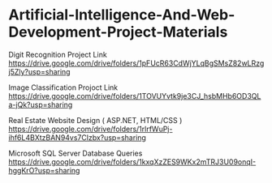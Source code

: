 # Artificial-Intelligence-And-Web-Development-Project-Materials  
 
Digit Recognition Project Link
https://drive.google.com/drive/folders/1pFUcR63CdWjYLqBgSMsZ82wLRzgj5Zly?usp=sharing

Image Classification Projoct Link
https://drive.google.com/drive/folders/1TOVUYvtk9je3CJ_hsbMHb6OD3QLa-jQk?usp=sharing

Real Estate Website Design ( ASP.NET, HTML/CSS )
https://drive.google.com/drive/folders/1rlrfWuPj-ihf6L4BXtzBAN94vs7Clzbx?usp=sharing

Microsoft SQL Server Database Queries
https://drive.google.com/drive/folders/1kxqXzZES9WKx2mTRJ3U09onqI-hggKrO?usp=sharing
 
